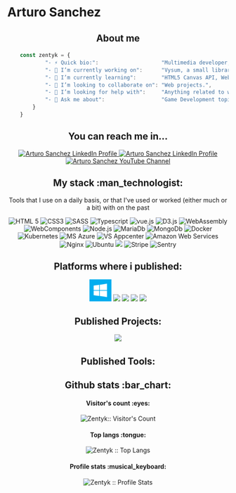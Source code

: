# Arturo Sanchez

<h2 align="center">About me</h2>

```js
    const zentyk = {
            "- ⚡ Quick bio:":                    "Multimedia developer, expert in Javascript/Typescript.",
            "- 🔭 I’m currently working on":      "Vysum, a small library for Responsive Design.",
            "- 🌱 I’m currently learning":        "HTML5 Canvas API, WebGL, WebGPU and Assemblyscript.",
            "- 👯 I’m looking to collaborate on": "Web projects.",
            "- 🤔 I’m looking for help with":     "Anything related to what I am currently learning 😅.",
            "- 💬 Ask me about":                  "Game Development topics or questions about Typescript."
        }
    }
```

<h2 align="center">You can reach me in...</h2>

<p align="center">
   <a href="https://twitter.com/zentykdev">
    <img src="https://www.vectorlogo.zone/logos/twitter/twitter-icon.svg" alt="Arturo Sanchez LinkedIn Profile" height="30" width="30">
  </a>
    
  <a href="https://www.linkedin.com/in/zentykdev/">
    <img src="https://www.vectorlogo.zone/logos/linkedin/linkedin-icon.svg" alt="Arturo Sanchez LinkedIn Profile" height="30" width="30">
  </a>
  
  <a href="https://www.youtube.com/channel/UCXrJCF3eQsel1PvH0sIvY8Q">
    <img src="https://www.vectorlogo.zone/logos/youtube/youtube-icon.svg" alt="Arturo Sanchez YouTube Channel" height="30" width="30">
  </a>
</p>

<h2 align="center">My stack :man_technologist:</h2>

<p align="center">Tools that I use on a daily basis, or that I've used or worked (either much or a bit) with on the past</p>
<p align="center">
    <!--img src='https://www.vectorlogo.zone/logos/unity3d/unity3d-icon.svg' height='50px'-->
    <!--img src='https://github.com/uiwjs/file-icons/blob/master/icon/shaderlab.svg' height='50px'-->
    <!--img src='https://raw.githubusercontent.com/sammwyy/sammwyy/master/skills/csharp.png' height='50px' alt="C#"-->
    <!--img src='https://github.com/detain/svg-logos/blob/master/svg/adobe-xd.svg' height='50px'-->
    <img src="https://img.icons8.com/color/48/000000/html-5.png" height='50px' alt="HTML 5"/>
    <img src="https://img.icons8.com/color/48/000000/css3.png" height='50px' alt="CSS3"/>
    <img src="https://www.vectorlogo.zone/logos/sass-lang/sass-lang-icon.svg" height='50px' alt="SASS"/>
    <img src="https://img.icons8.com/color/48/000000/typescript.png" height='50px' alt="Typescript"/>
    <!--img src="https://www.vectorlogo.zone/logos/java/java-vertical.svg" height='50px' alt="Java"/-->
    <!--img src="https://www.vectorlogo.zone/logos/swift/swift-icon.svg" height='50px' alt="Swift"/-->
    <!--<img src="https://www.vectorlogo.zone/logos/kotlinlang/kotlinlang-icon.svg" height='50px'/>-->
    <!--img src='https://github.com/detain/svg-logos/blob/master/svg/xamarin.svg' height='50px' alt="Xamarin"/-->
    <img src="https://vuejs.org/images/logo.png" heigth="50px" width="50px" alt="vue.js"/>
    <img src='https://www.vectorlogo.zone/logos/d3js/d3js-icon.svg' height='50px' alt="D3.js">
    <img src="https://www.vectorlogo.zone/logos/webassembly/webassembly-icon.svg" height='50px' alt="WebAssembly"/>
    <img src="https://www.vectorlogo.zone/logos/webcomponents/webcomponents-official.svg" height='50px' alt="WebComponents"/>
    <img src="https://img.icons8.com/color/48/000000/nodejs.png" height='50px' alt="Node.js"/>
    <img src="https://www.vectorlogo.zone/logos/mariadb/mariadb-icon.svg" height='50px' alt="MariaDb"/>
    <img src="https://img.icons8.com/color/48/000000/mongodb.png" height='50px' alt="MongoDb"/>
    <!--img src="https://www.vectorlogo.zone/logos/dotnet/dotnet-vertical.svg" height='50px' alt=".Net"/-->
    <img src="https://img.icons8.com/color/48/000000/docker.png" height='50px' alt="Docker"/>
    <img src="https://www.vectorlogo.zone/logos/kubernetes/kubernetes-icon.svg" height='50px' alt="Kubernetes"/>
    <img src="https://www.vectorlogo.zone/logos/microsoft_azure/microsoft_azure-icon.svg" height='50px' alt="MS Azure"/>
    <img src="https://www.vectorlogo.zone/logos/appcenterms/appcenterms-tile.svg" height='50px' alt="VS Appcenter"/>
    <img src="https://www.vectorlogo.zone/logos/amazon_aws/amazon_aws-icon.svg" height='50px' alt="Amazon Web Services"/>
    <img src='https://www.vectorlogo.zone/logos/nginx/nginx-icon.svg' height='50px' alt="Nginx">
    <img src="https://www.vectorlogo.zone/logos/ubuntu/ubuntu-tile.svg" height='50px' alt="Ubuntu"/>
    <!--img src="https://github.com/detain/svg-logos/blob/master/svg/microsoft-sql-server.svg" height='50px' alt="MS SQL Server"/-->
    <img src="https://www.vectorlogo.zone/logos/graphql/graphql-icon.svg" height='50px'>
    <img src='https://www.vectorlogo.zone/logos/stripe/stripe-icon.svg' height='50px' alt="Stripe">
    <!--img src='https://github.com/detain/svg-logos/blob/master/svg/paypal-icon.svg' height='50px' alt="PayPal API"-->
    <img src="https://www.vectorlogo.zone/logos/sentryio/sentryio-icon.svg" height='50px' alt="Sentry"/>
</p>

<h2 align="center">Platforms where i published:</h2>
<p align="center">
    <img src="https://github.com/edent/SuperTinyIcons/blob/master/images/svg/windows.svg" height='50px'/>
    <img src="https://www.vectorlogo.zone/logos/android/android-tile.svg" height='50px'/>
    <img src="https://www.vectorlogo.zone/logos/apple/apple-tile.svg" height='50px'/>
    <img src="https://www.vectorlogo.zone/logos/xbox/xbox-icon.svg" height='50px'/>
    <img src="https://upload.wikimedia.org/wikipedia/commons/2/25/WebGL_Logo.svg" height='50px'/>
</p>

<h2 align="center">Published Projects:</h2>
<p align="center">
    <a href="https://qlebra.netlify.app">
        <img src="https://user-images.githubusercontent.com/8301647/198844407-f43867f8-5412-482d-8791-eebd0ac86816.png" heigth="128" width="128"/>
    </a>
</p>

<h2 align="center">Published Tools:</h2>
<p align="center">
    <!--a href="https://www.notion.so/Unity-Async-Scene-Loader-fd53b69e400143c6abb397903f5bd020">    
        <p align="center">
            <img src='https://www.vectorlogo.zone/logos/unity3d/unity3d-icon.svg' height='50px'>
            <p align="center">Unity Async Scene Loader</p>
        </p>
    </a-->
</p>

<h2 align="center">Github stats :bar_chart:</h2>

<h4 align="center">Visitor's count :eyes:</h4>

<p align="center"><img src="https://profile-counter.glitch.me/{zentyk}/count.svg" alt="Zentyk:: Visitor's Count" /></p>

<h4 align="center">Top langs :tongue:</h4>

<p align="center"><img src="https://github-readme-stats.vercel.app/api/top-langs/?username=zentyk&langs_count=10&theme=tokyonight&layout=compact" alt="Zentyk :: Top Langs" /></p>

<h4 align="center">Profile stats :musical_keyboard:</h4>

<p align="center"><img src="https://github-readme-stats.vercel.app/api?username=zentyk&show_icons=true&theme=synthwave" alt="Zentyk :: Profile Stats" /></p>
